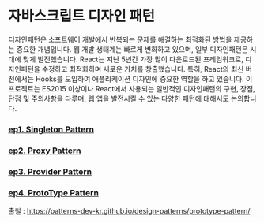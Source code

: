 # 자바스크립트 디자인 패턴

디자인패턴은 소프트웨어 개발에서 반복되는 문제를 해결하는 최적화된 방법을 제공하는 중요한 개념입니다. 웹 개발 생태계는 빠르게 변화하고 있으며, 일부 디자인패턴은 시대에 맞게 발전했습니다. React는 지난 5년간 가장 많이 다운로드된 프레임워크로, 디자인패턴을 수정하고 최적화하며 새로운 가치를 창출했습니다. 특히, React의 최신 버전에서는 Hooks를 도입하여 애플리케이션 디자인에 중요한 역할을 하고 있습니다. 이 프로젝트는 ES2015 이상이나 React에서 사용되는 일반적인 디자인패턴의 구현, 장점, 단점 및 주의사항을 다루며, 웹 앱을 발전시킬 수 있는 다양한 패턴에 대해서도 논의합니다.

### [ep1. Singleton Pattern](https://github.com/likeprograming1/DesignPatterns/tree/main/SingletonPattern)

### [ep2. Proxy Pattern](https://github.com/likeprograming1/DesignPatterns/tree/main/ProxyPattern)

### [ep3. Provider Pattern](https://github.com/likeprograming1/DesignPatterns/tree/main/ProviderPattern)

### [ep4. ProtoType Pattern](https://github.com/likeprograming1/DesignPatterns/tree/main/ProtoTypePattern)

출철 : https://patterns-dev-kr.github.io/design-patterns/prototype-pattern/
